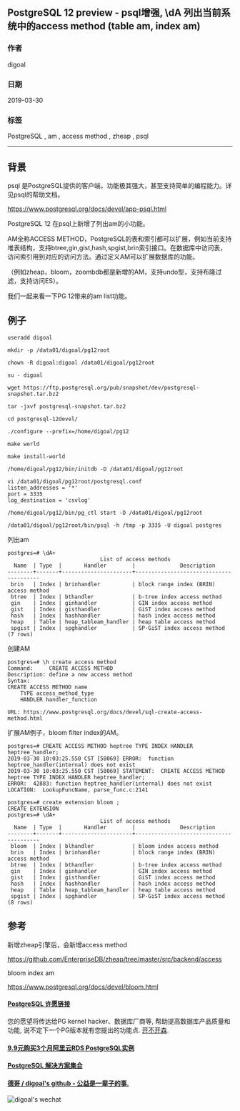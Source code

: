 ## PostgreSQL 12 preview - psql增强, \\dA 列出当前系统中的access method (table am, index am)    
                                
### 作者                                
digoal                                
                                
### 日期                                
2019-03-30                                
                                
### 标签                                
PostgreSQL , am , access method , zheap , psql        
                                
----                                
                                
## 背景       
psql 是PostgreSQL提供的客户端，功能极其强大，甚至支持简单的编程能力。详见psql的帮助文档。     
    
https://www.postgresql.org/docs/devel/app-psql.html    
    
PostgreSQL 12 在psql上新增了列出am的小功能。    
    
AM全称ACCESS METHOD，PostgreSQL的表和索引都可以扩展，例如当前支持堆表结构，支持btree,gin,gist,hash,spgist,brin索引接口。在数据库中访问表，访问索引用到对应的访问方法。通过定义AM可以扩展数据库的功能。    
    
（例如zheap，bloom，zoombdb都是新增的AM，支持undo型，支持布隆过滤，支持访问ES）。    
    
我们一起来看一下PG 12带来的am list功能。    
    
## 例子    
```    
useradd digoal    
    
mkdir -p /data01/digoal/pg12root    
    
chown -R digoal:digoal /data01/digoal/pg12root    
    
su - digoal    
    
wget https://ftp.postgresql.org/pub/snapshot/dev/postgresql-snapshot.tar.bz2    
    
tar -jxvf postgresql-snapshot.tar.bz2    
    
cd postgresql-12devel/    
    
./configure --prefix=/home/digoal/pg12    
    
make world    
    
make install-world    
    
/home/digoal/pg12/bin/initdb -D /data01/digoal/pg12root    
    
vi /data01/digoal/pg12root/postgresql.conf    
listen_addresses = '*'     
port = 3335    
log_destination = 'csvlog'    
    
/home/digoal/pg12/bin/pg_ctl start -D /data01/digoal/pg12root    
    
/data01/digoal/pg12root/bin/psql -h /tmp -p 3335 -U digoal postgres    
```    
    
列出am    
    
```    
postgres=# \dA+    
                             List of access methods    
  Name  | Type  |       Handler        |              Description                   
--------+-------+----------------------+----------------------------------------    
 brin   | Index | brinhandler          | block range index (BRIN) access method    
 btree  | Index | bthandler            | b-tree index access method    
 gin    | Index | ginhandler           | GIN index access method    
 gist   | Index | gisthandler          | GiST index access method    
 hash   | Index | hashhandler          | hash index access method    
 heap   | Table | heap_tableam_handler | heap table access method    
 spgist | Index | spghandler           | SP-GiST index access method    
(7 rows)    
```    
    
创建AM    
    
```    
postgres=# \h create access method     
Command:     CREATE ACCESS METHOD    
Description: define a new access method    
Syntax:    
CREATE ACCESS METHOD name    
    TYPE access_method_type    
    HANDLER handler_function    
    
URL: https://www.postgresql.org/docs/devel/sql-create-access-method.html    
```    
    
扩展AM例子，bloom filter index的AM。    
    
```    
postgres=# CREATE ACCESS METHOD heptree TYPE INDEX HANDLER heptree_handler;    
2019-03-30 10:03:25.550 CST [58069] ERROR:  function heptree_handler(internal) does not exist    
2019-03-30 10:03:25.550 CST [58069] STATEMENT:  CREATE ACCESS METHOD heptree TYPE INDEX HANDLER heptree_handler;    
ERROR:  42883: function heptree_handler(internal) does not exist    
LOCATION:  LookupFuncName, parse_func.c:2141    
    
postgres=# create extension bloom ;    
CREATE EXTENSION    
postgres=# \dA+    
                             List of access methods    
  Name  | Type  |       Handler        |              Description                   
--------+-------+----------------------+----------------------------------------    
 bloom  | Index | blhandler            | bloom index access method    
 brin   | Index | brinhandler          | block range index (BRIN) access method    
 btree  | Index | bthandler            | b-tree index access method    
 gin    | Index | ginhandler           | GIN index access method    
 gist   | Index | gisthandler          | GiST index access method    
 hash   | Index | hashhandler          | hash index access method    
 heap   | Table | heap_tableam_handler | heap table access method    
 spgist | Index | spghandler           | SP-GiST index access method    
(8 rows)    
```    
    
## 参考    
新增zheap引擎后，会新增access method    
    
https://github.com/EnterpriseDB/zheap/tree/master/src/backend/access    
    
bloom index am    
    
https://www.postgresql.org/docs/devel/bloom.html    
      
  
  
  
  
  
  
  
  
  
  
  
  
  
  
  
  
  
  
  
  
  
  
  
  
  
  
  
  
  
  
  
  
  
  
  
  
  
  
  
  
  
  
  
  
  
  
  
  
  
  
  
  
  
  
  
  
  
  
  
#### [PostgreSQL 许愿链接](https://github.com/digoal/blog/issues/76 "269ac3d1c492e938c0191101c7238216")
您的愿望将传达给PG kernel hacker、数据库厂商等, 帮助提高数据库产品质量和功能, 说不定下一个PG版本就有您提出的功能点. [开不开森](https://github.com/digoal/blog/issues/76 "269ac3d1c492e938c0191101c7238216").  
  
  
#### [9.9元购买3个月阿里云RDS PostgreSQL实例](https://www.aliyun.com/database/postgresqlactivity "57258f76c37864c6e6d23383d05714ea")
  
  
#### [PostgreSQL 解决方案集合](https://yq.aliyun.com/topic/118 "40cff096e9ed7122c512b35d8561d9c8")
  
  
#### [德哥 / digoal's github - 公益是一辈子的事.](https://github.com/digoal/blog/blob/master/README.md "22709685feb7cab07d30f30387f0a9ae")
  
  
![digoal's wechat](../pic/digoal_weixin.jpg "f7ad92eeba24523fd47a6e1a0e691b59")
  
